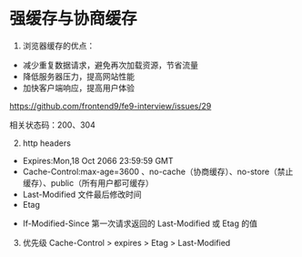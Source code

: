 # 强缓存与协商缓存

1. 浏览器缓存的优点：

- 减少重复数据请求，避免再次加载资源，节省流量
- 降低服务器压力，提高网站性能
- 加快客户端响应，提高用户体验

https://github.com/frontend9/fe9-interview/issues/29

相关状态码：200、304

2. http headers
<!-- 响应 -->

- Expires:Mon,18 Oct 2066 23:59:59 GMT
- Cache-Control:max-age=3600 、no-cache（协商缓存）、no-store（禁止缓存）、public（所有用户都可缓存）
- Last-Modified 文件最后修改时间
- Etag
<!-- 请求 -->
- If-Modified-Since 第一次请求返回的 Last-Modified 或 Etag 的值

3. 优先级
   Cache-Control > expires > Etag > Last-Modified

